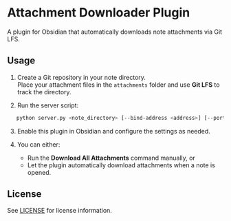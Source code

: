 # Attachment Downloader Plugin

A plugin for Obsidian that automatically downloads note attachments via Git LFS.

## Usage

1. Create a Git repository in your note directory.  
   Place your attachment files in the `attachments` folder and use **Git LFS** to track the directory.

2. Run the server script:

```bash
   python server.py <note_directory> [--bind-address <address>] [--port <port>]
```

3. Enable this plugin in Obsidian and configure the settings as needed.

4. You can either:

   * Run the **Download All Attachments** command manually, or
   * Let the plugin automatically download attachments when a note is opened.

## License
See [LICENSE](./LICENSE) for license information.
